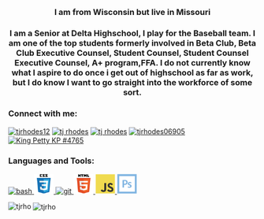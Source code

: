 <img src='[relative path]' alt=""></img>
<h3 align="center">I am from Wisconsin but live in Missouri</h3>
<h3 align="center"> I am a Senior at Delta Highschool, I play for the Baseball team. I am one of the top students formerly involved in Beta Club, Beta Club Executive Counsel, Student Counsel, Student Counsel Executive Counsel, A+ program,FFA. 
  I do not currently know what I aspire to do once i get out of highschool as far as work, but I do know I want to go straight into the workforce of some sort.

<h3 align="left">Connect with me:</h3>
<p align="left">
<a href="https://twitter.com/TjRhodes12" target="blank"><img align="center" src="https://raw.githubusercontent.com/rahuldkjain/github-profile-readme-generator/master/src/images/icons/Social/twitter.svg" alt="tjrhodes12" height="30" width="40" /></a>
<a href="https://fb.com/Tj Rhodes" target="blank"><img align="center" src="https://raw.githubusercontent.com/rahuldkjain/github-profile-readme-generator/master/src/images/icons/Social/facebook.svg" alt="tj rhodes" height="30" width="40" /></a>
<a href="https://instagram.com/tj rhodes" target="blank"><img align="center" src="https://raw.githubusercontent.com/rahuldkjain/github-profile-readme-generator/master/src/images/icons/Social/instagram.svg" alt="tj rhodes" height="30" width="40" /></a>
<a href="https://www.youtube.com/c/tjrhodes06905" target="blank"><img align="center" src="https://raw.githubusercontent.com/rahuldkjain/github-profile-readme-generator/master/src/images/icons/Social/youtube.svg" alt="tjrhodes06905" height="30" width="40" /></a>
<a href="https://discord.gg/King Petty KP #4765" target="blank"><img align="center" src="https://raw.githubusercontent.com/rahuldkjain/github-profile-readme-generator/master/src/images/icons/Social/discord.svg" alt="King Petty KP #4765" height="30" width="40" /></a>
</p>

<h3 align="left">Languages and Tools:</h3>
<p align="left"> <a href="https://www.gnu.org/software/bash/" target="_blank" rel="noreferrer"> <img src="https://www.vectorlogo.zone/logos/gnu_bash/gnu_bash-icon.svg" alt="bash" width="40" height="40"/> </a> <a href="https://www.w3schools.com/css/" target="_blank" rel="noreferrer"> <img src="https://raw.githubusercontent.com/devicons/devicon/master/icons/css3/css3-original-wordmark.svg" alt="css3" width="40" height="40"/> </a> <a href="https://git-scm.com/" target="_blank" rel="noreferrer"> <img src="https://www.vectorlogo.zone/logos/git-scm/git-scm-icon.svg" alt="git" width="40" height="40"/> </a> <a href="https://www.w3.org/html/" target="_blank" rel="noreferrer"> <img src="https://raw.githubusercontent.com/devicons/devicon/master/icons/html5/html5-original-wordmark.svg" alt="html5" width="40" height="40"/> </a> <a href="https://developer.mozilla.org/en-US/docs/Web/JavaScript" target="_blank" rel="noreferrer"> <img src="https://raw.githubusercontent.com/devicons/devicon/master/icons/javascript/javascript-original.svg" alt="javascript" width="40" height="40"/> </a> <a href="https://www.photoshop.com/en" target="_blank" rel="noreferrer"> <img src="https://raw.githubusercontent.com/devicons/devicon/master/icons/photoshop/photoshop-line.svg" alt="photoshop" width="40" height="40"/> </a> </p>

<p><img align="left" src="https://github-readme-stats.vercel.app/api/top-langs?username=tjrho&show_icons=true&locale=en&layout=compact" alt="tjrho" /></p>

<p>&nbsp;<img align="center" src="https://github-readme-stats.vercel.app/api?username=tjrho&show_icons=true&locale=en" alt="tjrho" /></p>

